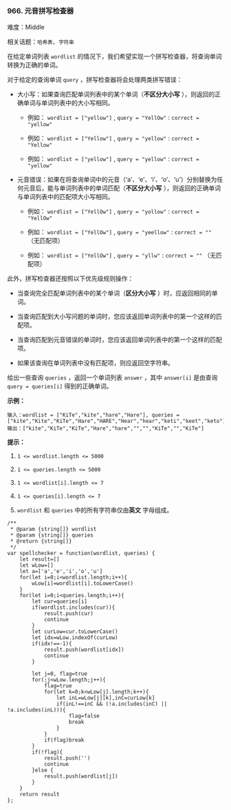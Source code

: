 ### 966. 元音拼写检查器

难度：Middle

相关话题：`哈希表`、`字符串`

在给定单词列表 `wordlist` 的情况下，我们希望实现一个拼写检查器，将查询单词转换为正确的单词。



对于给定的查询单词 `query` ，拼写检查器将会处理两类拼写错误：




* 大小写：如果查询匹配单词列表中的某个单词（**不区分大小写** ），则返回的正确单词与单词列表中的大小写相同。


	* 例如： `wordlist = ["yellow"]` ,  `query = "YellOw"` :  `correct = "yellow"`

	* 例如： `wordlist = ["Yellow"]` ,  `query = "yellow"` :  `correct = "Yellow"`

	* 例如： `wordlist = ["yellow"]` ,  `query = "yellow"` :  `correct = "yellow"`

* 元音错误：如果在将查询单词中的元音（&lsquo;a&rsquo;、&lsquo;e&rsquo;、&lsquo;i&rsquo;、&lsquo;o&rsquo;、&lsquo;u&rsquo;）分别替换为任何元音后，能与单词列表中的单词匹配（**不区分大小写** ），则返回的正确单词与单词列表中的匹配项大小写相同。

	* 例如： `wordlist = ["YellOw"]` ,  `query = "yollow"` :  `correct = "YellOw"`

	* 例如： `wordlist = ["YellOw"]` ,  `query = "yeellow"` :  `correct = ""`  （无匹配项）

	* 例如： `wordlist = ["YellOw"]` ,  `query = "yllw"` :  `correct = ""`  （无匹配项）





此外，拼写检查器还按照以下优先级规则操作：




* 当查询完全匹配单词列表中的某个单词（**区分大小写** ）时，应返回相同的单词。

* 当查询匹配到大小写问题的单词时，您应该返回单词列表中的第一个这样的匹配项。

* 当查询匹配到元音错误的单词时，您应该返回单词列表中的第一个这样的匹配项。

* 如果该查询在单词列表中没有匹配项，则应返回空字符串。





给出一些查询  `queries` ，返回一个单词列表  `answer` ，其中  `answer[i]`  是由查询  `query = queries[i]`  得到的正确单词。







**示例：** 



```
输入：wordlist = ["KiTe","kite","hare","Hare"], queries = ["kite","Kite","KiTe","Hare","HARE","Hear","hear","keti","keet","keto"]
输出：["kite","KiTe","KiTe","Hare","hare","","","KiTe","","KiTe"]
```






**提示：** 




1.  `1 <= wordlist.length <= 5000` 

2.  `1 <= queries.length <= 5000` 

3.  `1 <= wordlist[i].length <= 7` 

4.  `1 <= queries[i].length <= 7` 

5.  `wordlist`  和 `queries` 中的所有字符串仅由**英文** 字母组成。




```
/**
 * @param {string[]} wordlist
 * @param {string[]} queries
 * @return {string[]}
 */
var spellchecker = function(wordlist, queries) {
    let result=[]
    let wLow=[]
    let a=['a','e','i','o','u']
    for(let i=0;i<wordlist.length;i++){
        wLow[i]=wordlist[i].toLowerCase()
    }
    for(let i=0;i<queries.length;i++){
        let cur=queries[i]
        if(wordlist.includes(cur)){
            result.push(cur)
            continue
        }
        let curLow=cur.toLowerCase()
        let idx=wLow.indexOf(curLow)
        if(idx!==-1){
            result.push(wordlist[idx])
            continue
        }

        let j=0, flag=true
        for(;j<wLow.length;j++){
            flag=true
            for(let k=0;k<wLow[j].length;k++){
                let inL=wLow[j][k],inC=curLow[k]
                if(inL!==inC && (!a.includes(inC) || !a.includes(inL))){
                    flag=false
                    break
                }
            }
            if(flag)break
        }
        if(!flag){
            result.push('')
            continue
        }else {
            result.push(wordlist[j])
        }
    }
    return result
};
```

